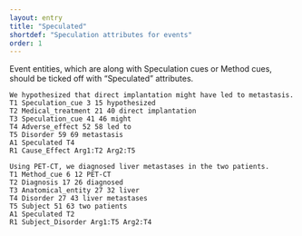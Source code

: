 ```yaml
---
layout: entry
title: "Speculated"
shortdef: "Speculation attributes for events"
order: 1
---
```


Event entities, which are along with Speculation cues or Method cues, should be ticked off with “Speculated” attributes.

~~~ ann
We hypothesized that direct implantation might have led to metastasis.
T1 Speculation_cue 3 15 hypothesized
T2 Medical_treatment 21 40 direct implantation
T3 Speculation_cue 41 46 might
T4 Adverse_effect 52 58 led to
T5 Disorder 59 69 metastasis
A1 Speculated T4
R1 Cause_Effect Arg1:T2 Arg2:T5
~~~

~~~ ann
Using PET-CT, we diagnosed liver metastases in the two patients.
T1 Method_cue 6 12 PET-CT
T2 Diagnosis 17 26 diagnosed
T3 Anatomical_entity 27 32 liver
T4 Disorder 27 43 liver metastases
T5 Subject 51 63 two patients
A1 Speculated T2
R1 Subject_Disorder Arg1:T5 Arg2:T4
~~~